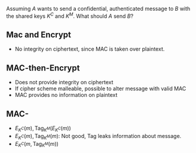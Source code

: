 Assuming $A$ wants to send a confidential, authenticated message to $B$ with the shared keys $K^C$ and $K^M$. What should $A$ send $B$?

## Mac and Encrypt

- No integrity on ciphertext, since MAC is taken over plaintext.

## MAC-then-Encrypt

- Does not provide integrity on ciphertext
- If cipher scheme malleable, possible to alter message with valid MAC
- MAC provides no information on plaintext

## MAC-

- $E_{K^C}(m), \text{Tag}_{K^M}(E_{K^C}(m))$
- $E_{K^C}(m), \text{Tag}_{K^M}(m)$: Not good, Tag leaks information about message.
- $E_{K^C}(m, \text{Tag}_{K^M}(m))$

